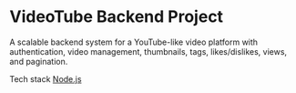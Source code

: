 # VideoTube Backend Project
 A scalable backend system for a YouTube-like video platform with authentication, video management, thumbnails, tags, likes/dislikes, views, and pagination.

Tech stack
[Node.js](https://img.shields.io/badge/-Node.js-339933?logo=node.js&logoColor=white&style=flat-square)
